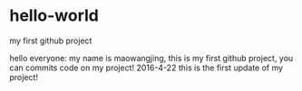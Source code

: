 # hello-world
my first github project

hello everyone:
  my name is maowangjing, this is my first github project, you can commits code on my project!
2016-4-22
this is the first update of my project!
